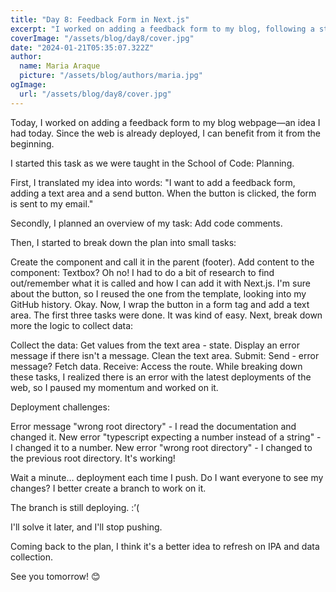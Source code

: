 ```yaml
---
title: "Day 8: Feedback Form in Next.js"
excerpt: "I worked on adding a feedback form to my blog, following a structured approach from the School of Code. I faced challenges, resolved deployment issues, and decided to create a branch for further work. Despite ongoing deployment challenges, I plan to address them later and express optimism for the next day."
coverImage: "/assets/blog/day8/cover.jpg"
date: "2024-01-21T05:35:07.322Z"
author:
  name: Maria Araque
  picture: "/assets/blog/authors/maria.jpg"
ogImage:
  url: "/assets/blog/day8/cover.jpg"
---
```


Today, I worked on adding a feedback form to my blog webpage—an idea I had today. Since the web is already deployed, I can benefit from it from the beginning.

I started this task as we were taught in the School of Code: Planning.

First, I translated my idea into words: "I want to add a feedback form, adding a text area and a send button. When the button is clicked, the form is sent to my email."

Secondly, I planned an overview of my task: Add code comments.

Then, I started to break down the plan into small tasks:

Create the component and call it in the parent (footer).
Add content to the component:
Textbox? Oh no! I had to do a bit of research to find out/remember what it is called and how I can add it with Next.js.
I'm sure about the button, so I reused the one from the template, looking into my GitHub history.
Okay. Now, I wrap the button in a form tag and add a text area.
The first three tasks were done. It was kind of easy. Next, break down more the logic to collect data:

Collect the data:
Get values from the text area - state.
Display an error message if there isn't a message.
Clean the text area.
Submit:
Send - error message?
Fetch data.
Receive:
Access the route.
While breaking down these tasks, I realized there is an error with the latest deployments of the web, so I paused my momentum and worked on it.

Deployment challenges:

Error message "wrong root directory" - I read the documentation and changed it.
New error "typescript expecting a number instead of a string" - I changed it to a number.
New error "wrong root directory" - I changed to the previous root directory.
It's working!

Wait a minute… deployment each time I push. Do I want everyone to see my changes? I better create a branch to work on it.

The branch is still deploying. :’(

I'll solve it later, and I'll stop pushing.

Coming back to the plan, I think it's a better idea to refresh on IPA and data collection.

See you tomorrow! 😊